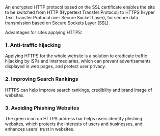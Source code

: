 An encrypted HTTP protocol based on the SSL certificate enables the site to be switched from HTTP (Hypertext Transfer Protocol) to HTTPS (Hyper Text Transfer Protocol over Secure Socket Layer), for secure data transmission based on Secure Sockets Layer (SSL).

Advantages for sites applying HTTPS:

### 1. Anti-traffic hijacking
Applying HTTPS for the whole website is a solution to eradicate traffic hijacking by ISPs and intermediaries, which can prevent advertisements displayed in web pages, and protect user privacy.

### 2. Improving Search Rankings
HTTPS can help improve search rankings, credibility and brand image of websites.

### 3. Avoiding Phishing Websites
The green icon on HTTPS address bar helps users identify phishing websites, which protects the interests of users and businesses, and enhances users' trust in websites.
